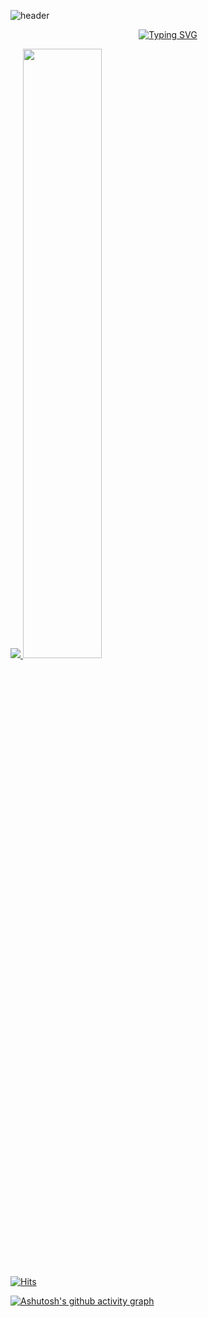 ![header](https://capsule-render.vercel.app/api?type=waving&color=gradient&height=120&animation=fadeIn&section=footer&text=👻🎃🎉&fontAlign=70)

<div align=center>
  
[![Typing SVG](https://readme-typing-svg.herokuapp.com/?color=f0f6fc&lines=Welcome+my+gitHub👋&font=Redressed&size=40)](https://git.io/typing-svg) 
  
</div>

<a href="s">
  <img src="https://github-readme-stats.vercel.app/api/top-langs/?username=jiyoon0701&exclude_repo=jiyoon0701.github.io&layout=compact&theme=tokyonight" />
</a>
<a href="s">
  <img src="https://github-readme-stats.vercel.app/api?username=jiyoon0701&theme=tokyonight&show_icons=true" width="50%" />
</a>


[![Hits](https://hits.seeyoufarm.com/api/count/incr/badge.svg?url=https%3A%2F%2Fgithub.com%2Fjiyoon0701%2F&count_bg=%232AB4E5D6&title_bg=%23555555&icon=&icon_color=%23E7E7E7&title=views&edge_flat=false)](https://hits.seeyoufarm.com)

[![Ashutosh's github activity graph](https://activity-graph.herokuapp.com/graph?username=jiyoon0701&theme=nord)](https://github.com/ashutosh00710/github-readme-activity-graph)

<!---
jiyoon0701/jiyoon0701 is a ✨ special ✨ repository because its `README.md` (this file) appears on your GitHub profile.
You can click the Preview link to take a look at your changes.
--->

